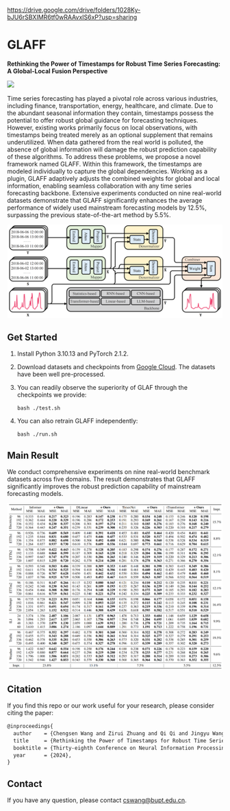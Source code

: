 https://drive.google.com/drive/folders/1028Ky-bJU6rSBXIMR6tf0wRAAvxIS6xP?usp=sharing

# GLAFF

**Rethinking the Power of Timestamps for Robust Time Series Forecasting: A Global-Local Fusion Perspective**

<a href=''><img src='https://img.shields.io/badge/Paper-PDF-orange'></a> 

Time series forecasting has played a pivotal role across various industries, including finance, transportation, energy, healthcare, and climate. Due to the abundant seasonal information they contain, timestamps possess the potential to offer robust global guidance for forecasting techniques. However, existing works primarily focus on local observations, with timestamps being treated merely as an optional supplement that remains underutilized. When data gathered from the real world is polluted, the absence of global information will damage the robust prediction capability of these algorithms. To address these problems, we propose a novel framework named GLAFF. Within this framework, the timestamps are modeled individually to capture the global dependencies. Working as a plugin, GLAFF adaptively adjusts the combined weights for global and local information, enabling seamless collaboration with any time series forecasting backbone. Extensive experiments conducted on nine real-world datasets demonstrate that GLAFF significantly enhances the average performance of widely used mainstream forecasting models by 12.5%, surpassing the previous state-of-the-art method by 5.5%.

![](./img/architecture.png)

## 	Get Started

1. Install Python 3.10.13 and PyTorch 2.1.2.

2. Download datasets and checkpoints from [Google Cloud](https://drive.google.com/drive/folders/1UJ6SGfb6h-9R0L18FLDXpISKh1nhaqWA?usp=sharing). The datasets have been well pre-processed.

3. You can readily observe the superiority of GLAF through the checkpoints we provide:

   ```shell
   bash ./test.sh
   ```

4. You can also retrain GLAFF independently:

   ```shell
   bash ./run.sh
   ```

## Main Result

We conduct comprehensive experiments on nine real-world benchmark datasets across five domains. The result demonstrates that GLAFF significantly improves the robust prediction capability of mainstream forecasting models.

![](./img/result.png)

## Citation

If you find this repo or our work useful for your research, please consider citing the paper:

```tex
@inproceedings{
  author    = {Chengsen Wang and Zirui Zhuang and Qi Qi and Jingyu Wang and Xingyu Wang and Haifeng Sun and Jianxin Liao},
  title     = {Rethinking the Power of Timestamps for Robust Time Series Forecasting: A Global-Local Fusion Perspective},
  booktitle = {Thirty-eighth Conference on Neural Information Processing Systems},
  year      = {2024},
}
```

## Contact

If you have any question, please contact [cswang@bupt.edu.cn](cswang@bupt.edu.cn).
